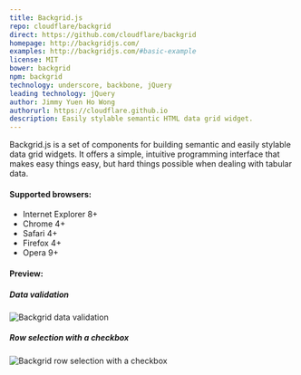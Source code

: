 ```yaml
---
title: Backgrid.js
repo: cloudflare/backgrid
direct: https://github.com/cloudflare/backgrid
homepage: http://backgridjs.com/
examples: http://backgridjs.com/#basic-example
license: MIT
bower: backgrid
npm: backgrid
technology: underscore, backbone, jQuery
leading technology: jQuery
author: Jimmy Yuen Ho Wong
authorurl: https://cloudflare.github.io
description: Easily stylable semantic HTML data grid widget.
---
```


Backgrid.js is a set of components for building semantic and easily stylable data grid widgets. It offers a simple, intuitive programming interface that makes easy things easy, but hard things possible when dealing with tabular data.

#### Supported browsers:

* Internet Explorer 8+
* Chrome 4+
* Safari 4+
* Firefox 4+
* Opera 9+

#### Preview:

##### Data validation
![Backgrid data validation](/images/libraries/backgrid-js/backgrid-data-validation-example.png "Backgrid data validation")

##### Row selection with a checkbox
![Backgrid row selection with a checkbox](/images/libraries/backgrid-js/backgrid-chechbox-examples.png "Backgrid row selection with a checkbox")
